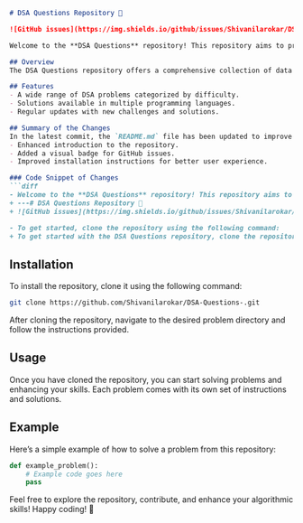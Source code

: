 ```markdown
# DSA Questions Repository 🚀

![GitHub issues](https://img.shields.io/github/issues/Shivanilarokar/DSA-Questions-)

Welcome to the **DSA Questions** repository! This repository aims to provide a wide range of algorithmic challenges to help you improve your data structures and algorithms skills.

## Overview
The DSA Questions repository offers a comprehensive collection of data structure and algorithm problems designed to enhance your coding skills and problem-solving abilities. With solutions available in multiple programming languages, this repository is perfect for anyone looking to improve their coding proficiency.

## Features
- A wide range of DSA problems categorized by difficulty.
- Solutions available in multiple programming languages.
- Regular updates with new challenges and solutions.

## Summary of the Changes
In the latest commit, the `README.md` file has been updated to improve clarity and provide additional information. Key changes include:
- Enhanced introduction to the repository.
- Added a visual badge for GitHub issues.
- Improved installation instructions for better user experience.

### Code Snippet of Changes
```diff
- Welcome to the **DSA Questions** repository! This repository aims to provide a wide range of algorithmic challenges to help you improve your data structures and algorithms skills.
+ ---# DSA Questions Repository 🚀
+ ![GitHub issues](https://img.shields.io/github/issues/Shivanilarokar/DSA-Questions-)

- To get started, clone the repository using the following command:
+ To get started with the DSA Questions repository, clone the repository using the following command:
```

## Installation
To install the repository, clone it using the following command:
```bash
git clone https://github.com/Shivanilarokar/DSA-Questions-.git
```

After cloning the repository, navigate to the desired problem directory and follow the instructions provided.

## Usage
Once you have cloned the repository, you can start solving problems and enhancing your skills. Each problem comes with its own set of instructions and solutions.

## Example
Here’s a simple example of how to solve a problem from this repository:
```python
def example_problem():
    # Example code goes here
    pass
```

Feel free to explore the repository, contribute, and enhance your algorithmic skills! Happy coding! 🎉
```